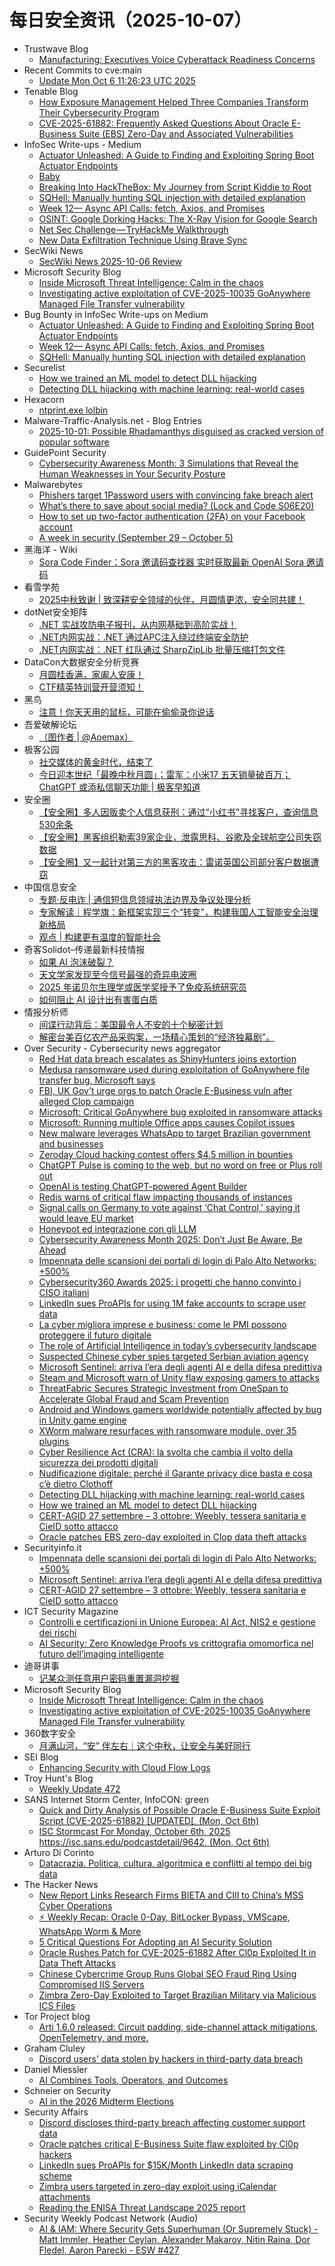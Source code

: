 # 每日安全资讯（2025-10-07）

- Trustwave Blog
  - [Manufacturing: Executives Voice Cyberattack Readiness Concerns](https://www.trustwave.com/en-us/resources/blogs/trustwave-blog/manufacturing-executives-voice-cyberattack-readiness-concerns/)
- Recent Commits to cve:main
  - [Update Mon Oct  6 11:26:23 UTC 2025](https://github.com/trickest/cve/commit/ca8c8a73a131e630ba0953cfa3a2451d9c6d9960)
- Tenable Blog
  - [How Exposure Management Helped Three Companies Transform Their Cybersecurity Program](https://www.tenable.com/blog/how-exposure-management-helped-three-companies-transform-their-cybersecurity-program)
  - [CVE-2025-61882: Frequently Asked Questions About Oracle E-Business Suite (EBS) Zero-Day and Associated Vulnerabilities](https://www.tenable.com/blog/cve-2025-61882-faq-oracle-e-business-suite-zero-day-cl0p-and-july-2025-cpu)
- InfoSec Write-ups - Medium
  - [Actuator Unleashed: A Guide to Finding and Exploiting Spring Boot Actuator Endpoints](https://infosecwriteups.com/actuator-unleashed-a-guide-to-finding-and-exploiting-spring-boot-actuator-endpoints-29252dcd9d79?source=rss----7b722bfd1b8d---4)
  - [Baby](https://infosecwriteups.com/baby-dfc2547dc387?source=rss----7b722bfd1b8d---4)
  - [Breaking Into HackTheBox: My Journey from Script Kiddie to Root](https://infosecwriteups.com/breaking-into-hackthebox-my-journey-from-script-kiddie-to-root-d1cb5baeb758?source=rss----7b722bfd1b8d---4)
  - [SQHell: Manually hunting SQL injection with detailed explanation](https://infosecwriteups.com/sqhell-manually-hunting-sql-injection-with-detailed-explanation-8fd24360c65e?source=rss----7b722bfd1b8d---4)
  - [Week 12— Async API Calls: fetch, Axios, and Promises](https://infosecwriteups.com/week-12-async-api-calls-fetch-axios-and-promises-f8da63c5d91c?source=rss----7b722bfd1b8d---4)
  - [OSINT: Google Dorking Hacks: The X-Ray Vision for Google Search](https://infosecwriteups.com/osint-google-dorking-hacks-the-x-ray-vision-for-google-search-8c6cd8335ff2?source=rss----7b722bfd1b8d---4)
  - [Net Sec Challenge — TryHackMe Walkthrough](https://infosecwriteups.com/net-sec-challenge-tryhackme-walkthrough-e553bda3c5a5?source=rss----7b722bfd1b8d---4)
  - [New Data Exfiltration Technique Using Brave Sync](https://infosecwriteups.com/new-data-exfiltration-technique-using-brave-sync-3fe5313c5e59?source=rss----7b722bfd1b8d---4)
- SecWiki News
  - [SecWiki News 2025-10-06 Review](http://www.sec-wiki.com/?2025-10-06)
- Microsoft Security Blog
  - [Inside Microsoft Threat Intelligence: Calm in the chaos](https://www.microsoft.com/en-us/security/security-insider/threat-landscape/inside-microsoft-threat-intelligence-calm-in-chaos#overview-video)
  - [Investigating active exploitation of CVE-2025-10035 GoAnywhere Managed File Transfer vulnerability](https://www.microsoft.com/en-us/security/blog/2025/10/06/investigating-active-exploitation-of-cve-2025-10035-goanywhere-managed-file-transfer-vulnerability/)
- Bug Bounty in InfoSec Write-ups on Medium
  - [Actuator Unleashed: A Guide to Finding and Exploiting Spring Boot Actuator Endpoints](https://infosecwriteups.com/actuator-unleashed-a-guide-to-finding-and-exploiting-spring-boot-actuator-endpoints-29252dcd9d79?source=rss----7b722bfd1b8d--bug_bounty)
  - [Week 12— Async API Calls: fetch, Axios, and Promises](https://infosecwriteups.com/week-12-async-api-calls-fetch-axios-and-promises-f8da63c5d91c?source=rss----7b722bfd1b8d--bug_bounty)
  - [SQHell: Manually hunting SQL injection with detailed explanation](https://infosecwriteups.com/sqhell-manually-hunting-sql-injection-with-detailed-explanation-8fd24360c65e?source=rss----7b722bfd1b8d--bug_bounty)
- Securelist
  - [How we trained an ML model to detect DLL hijacking](https://securelist.com/building-ml-model-to-detect-dll-hijacking/117565/)
  - [Detecting DLL hijacking with machine learning: real-world cases](https://securelist.com/detecting-dll-hijacking-with-machine-learning-in-kaspersky-siem/117567/)
- Hexacorn
  - [ntprint.exe lolbin](https://www.hexacorn.com/blog/2025/10/06/ntprint-exe-lolbin/)
- Malware-Traffic-Analysis.net - Blog Entries
  - [2025-10-01: Possible Rhadamanthys disguised as cracked version of popular software](https://www.malware-traffic-analysis.net/2025/10/01/index.html)
- GuidePoint Security
  - [Cybersecurity Awareness Month: 3 Simulations that Reveal the Human Weaknesses in Your Security Posture](https://www.guidepointsecurity.com/blog/cam-3-simulations-that-reveal-human-weakness/)
- Malwarebytes
  - [Phishers target 1Password users with convincing fake breach alert](https://www.malwarebytes.com/blog/news/2025/10/phishers-target-1password-users-with-convincing-fake-breach-alert)
  - [What&#8217;s there to save about social media? (Lock and Code S06E20)](https://www.malwarebytes.com/blog/podcast/2025/10/whats-there-to-save-about-social-media-lock-and-code-s06e20)
  - [How to set up two-factor authentication (2FA) on your Facebook account](https://www.malwarebytes.com/blog/news/2025/10/how-to-set-up-two-factor-authentication-2fa-on-your-facebook-account)
  - [A week in security (September 29 &#8211; October 5)](https://www.malwarebytes.com/blog/news/2025/10/a-week-in-security-september-29-october-5)
- 黑海洋 - Wiki
  - [Sora Code Finder：Sora 邀请码查找器 实时获取最新 OpenAI Sora 邀请码](https://blog.upx8.com/4862)
- 看雪学苑
  - [2025中秋致谢 | 致深耕安全领域的伙伴，月圆情更浓，安全同共建！](https://mp.weixin.qq.com/s?__biz=MjM5NTc2MDYxMw==&mid=2458601625&idx=1&sn=96d973714d0be329e83848c5b8f9c9cb)
- dotNet安全矩阵
  - [.NET 实战攻防电子报刊，从内网基础到高阶实战！](https://mp.weixin.qq.com/s?__biz=MzUyOTc3NTQ5MA==&mid=2247500748&idx=1&sn=0e6903ff69f0e0370b0c28df1369681a)
  - [.NET内网实战：.NET 通过APC注入绕过终端安全防护](https://mp.weixin.qq.com/s?__biz=MzUyOTc3NTQ5MA==&mid=2247500748&idx=2&sn=bc3f1c3930a87dd21e7e32cdb94e0fba)
  - [.NET内网实战：.NET 红队通过 SharpZipLib 批量压缩打包文件](https://mp.weixin.qq.com/s?__biz=MzUyOTc3NTQ5MA==&mid=2247500748&idx=3&sn=a25ac436682ab22db9e5bc5a6795d9a8)
- DataCon大数据安全分析竞赛
  - [月圆桂香满，家阖人安康！](https://mp.weixin.qq.com/s?__biz=MzU5Njg1NzMyNw==&mid=2247489385&idx=1&sn=3bb329f091c84d771b3186980502c9b5)
  - [CTF精英特训营开营须知！](https://mp.weixin.qq.com/s?__biz=MzU5Njg1NzMyNw==&mid=2247489385&idx=2&sn=0017d1808cbe61fda1b9caeef977a672)
- 黑鸟
  - [注意！你天天用的鼠标，可能在偷偷录你说话](https://mp.weixin.qq.com/s?__biz=MzAxOTM1MDQ1NA==&mid=2451182920&idx=1&sn=299fa013bc20266e1067d2eae66e99c6)
- 吾爱破解论坛
  - [（图作者 | @Aoemax）](https://mp.weixin.qq.com/s?__biz=MjM5Mjc3MDM2Mw==&mid=2651143105&idx=1&sn=e5c65c407fb0f85eb24cd54c7e071ffc)
- 极客公园
  - [社交媒体的黄金时代，结束了](https://mp.weixin.qq.com/s?__biz=MTMwNDMwODQ0MQ==&mid=2653087866&idx=1&sn=7af8fa8c87bf18994e230abaf97ca45e)
  - [今日迎本世纪「最晚中秋月圆」；雷军：小米17 五天销量破百万；ChatGPT 或添私信聊天功能 | 极客早知道](https://mp.weixin.qq.com/s?__biz=MTMwNDMwODQ0MQ==&mid=2653087974&idx=1&sn=138a707f3d42bf1b212bd69f060a71c3)
- 安全圈
  - [【安全圈】多人因贩卖个人信息获刑：通过“小红书”寻找客户，查询信息530余条](https://mp.weixin.qq.com/s?__biz=MzIzMzE4NDU1OQ==&mid=2652072069&idx=1&sn=bfb8a7e2f5a3b7543d048ac9d51823ac)
  - [【安全圈】黑客组织勒索39家企业，泄露思科、谷歌及全球航空公司失窃数据](https://mp.weixin.qq.com/s?__biz=MzIzMzE4NDU1OQ==&mid=2652072069&idx=2&sn=3ad6f6f17217e44e8055a65dd0751026)
  - [【安全圈】又一起针对第三方的黑客攻击：雷诺英国公司部分客户数据遭窃](https://mp.weixin.qq.com/s?__biz=MzIzMzE4NDU1OQ==&mid=2652072069&idx=3&sn=8b0468cc42064cad2588c57885634ce1)
- 中国信息安全
  - [专题·反电诈 | 通信短信息领域执法边界及争议处理分析](https://mp.weixin.qq.com/s?__biz=MzA5MzE5MDAzOA==&mid=2664250339&idx=1&sn=fa24e1b3357f34b1367b85dcc6a4d1ed)
  - [专家解读｜程学旗：新框架实现三个“转变”，构建我国人工智能安全治理新格局](https://mp.weixin.qq.com/s?__biz=MzA5MzE5MDAzOA==&mid=2664250339&idx=2&sn=df03d98f02e2f22d8a0526ab5a3c2d8b)
  - [观点 | 构建更有温度的智能社会](https://mp.weixin.qq.com/s?__biz=MzA5MzE5MDAzOA==&mid=2664250339&idx=3&sn=abc105356120b3a8df5690bc43655d12)
- 奇客Solidot–传递最新科技情报
  - [如果 AI 泡沫破裂？](https://www.solidot.org/story?sid=82486)
  - [天文学家发现至今信号最强的奇异电波圈](https://www.solidot.org/story?sid=82485)
  - [2025 年诺贝尔生理学或医学奖授予了免疫系统研究员](https://www.solidot.org/story?sid=82484)
  - [如何阻止 AI 设计出有害蛋白质](https://www.solidot.org/story?sid=82483)
- 情报分析师
  - [间谍行动背后：美国最令人不安的十个秘密计划](https://mp.weixin.qq.com/s?__biz=MzA3Mjc1MTkwOA==&mid=2650562262&idx=1&sn=293a23fdbf581995fc3ce2cb3154a54e)
  - [解密台美百亿农产品采购案，一场精心策划的“经济独幕剧”。](https://mp.weixin.qq.com/s?__biz=MzA3Mjc1MTkwOA==&mid=2650562262&idx=2&sn=68e8f18014fdb4d79a94124c08963d07)
- Over Security - Cybersecurity news aggregator
  - [Red Hat data breach escalates as ShinyHunters joins extortion](https://www.bleepingcomputer.com/news/security/red-hat-data-breach-escalates-as-shinyhunters-joins-extortion/)
  - [Medusa ransomware used during exploitation of GoAnywhere file transfer bug, Microsoft says](https://therecord.media/medusa-ransomware-exploited-file-transfer)
  - [FBI, UK Gov’t urge orgs to patch Oracle E-Business vuln after alleged Clop campaign](https://therecord.media/fbi-uk-urge-orgs-to-patch-after-clop-campaign)
  - [Microsoft: Critical GoAnywhere bug exploited in ransomware attacks](https://www.bleepingcomputer.com/news/security/microsoft-critical-goanywhere-bug-exploited-in-ransomware-attacks/)
  - [Microsoft: Running multiple Office apps causes Copilot issues](https://www.bleepingcomputer.com/news/microsoft/microsoft-running-multiple-office-apps-causes-copilot-issues/)
  - [New malware leverages WhatsApp to target Brazilian government and businesses](https://therecord.media/brazil-malware-whatsapp-sorvepotel)
  - [Zeroday Cloud hacking contest offers $4.5 million in bounties](https://www.bleepingcomputer.com/news/security/zeroday-cloud-hacking-contest-offers-45-million-in-bounties/)
  - [ChatGPT Pulse is coming to the web, but no word on free or Plus roll out](https://www.bleepingcomputer.com/news/artificial-intelligence/chatgpt-pulse-is-coming-to-the-web-but-no-word-on-free-or-plus-roll-out/)
  - [OpenAI is testing ChatGPT-powered Agent Builder](https://www.bleepingcomputer.com/news/artificial-intelligence/openai-is-testing-chatgpt-powered-agent-builder/)
  - [Redis warns of critical flaw impacting thousands of instances](https://www.bleepingcomputer.com/news/security/redis-warns-of-max-severity-flaw-impacting-thousands-of-instances/)
  - [Signal calls on Germany to vote against ‘Chat Control,’ saying it would leave EU market](https://therecord.media/signal-calls-on-germany-to-vote-no-chat-control)
  - [Honeypot ed integrazione con gli LLM](https://roccosicilia.com/2025/10/06/honeypot-ed-integrazione-con-gli-llm/)
  - [Cybersecurity Awareness Month 2025: Don’t Just Be Aware, Be Ahead](https://cyble.com/blog/cybersecurity-awareness-month-2025/)
  - [Impennata delle scansioni dei portali di login di Palo Alto Networks: +500%](https://www.securityinfo.it/2025/10/06/impennata-delle-scansioni-dei-portali-di-login-di-palo-alto-networks-500/)
  - [Cybersecurity360 Awards 2025: i progetti che hanno convinto i CISO italiani](https://www.cybersecurity360.it/soluzioni-aziendali/cybersecurity360-awards-2025-i-progetti-che-hanno-convinto-i-ciso-italiani/)
  - [LinkedIn sues ProAPIs for using 1M fake accounts to scrape user data](https://www.bleepingcomputer.com/news/legal/linkedin-sues-proapis-for-using-1m-fake-accounts-to-scrape-user-data/)
  - [La cyber migliora imprese e business: come le PMI possono proteggere il futuro digitale](https://www.cybersecurity360.it/soluzioni-aziendali/la-cyber-migliora-imprese-e-business-come-le-pmi-possono-proteggere-il-futuro-digitale/)
  - [The role of Artificial Intelligence in today’s cybersecurity landscape](https://www.bleepingcomputer.com/news/security/the-role-of-artificial-intelligence-in-todays-cybersecurity-landscape/)
  - [Suspected Chinese cyber spies targeted Serbian aviation agency](https://therecord.media/suspected-chinese-spies-serbia)
  - [Microsoft Sentinel: arriva l’era degli agenti AI e della difesa predittiva](https://www.securityinfo.it/2025/10/06/microsoft-sentinel-arriva-lera-degli-agenti-ai-e-della-difesa-predittiva/)
  - [Steam and Microsoft warn of Unity flaw exposing gamers to attacks](https://www.bleepingcomputer.com/news/security/steam-and-microsoft-warn-of-unity-flaw-exposing-gamers-to-attacks/)
  - [ThreatFabric Secures Strategic Investment from OneSpan to Accelerate Global Fraud and Scam Prevention](https://www.threatfabric.com/blogs/threatfabric-secures-strategic-investment-from-onespan-to-accelerate-global-fraud-and-scam-prevention)
  - [Android and Windows gamers worldwide potentially affected by bug in Unity game engine](https://therecord.media/unity-game-engine-vulnerability-android-windows-linux-macos)
  - [XWorm malware resurfaces with ransomware module, over 35 plugins](https://www.bleepingcomputer.com/news/security/xworm-malware-resurfaces-with-ransomware-module-over-35-plugins/)
  - [Cyber Resilience Act (CRA): la svolta che cambia il volto della sicurezza dei prodotti digitali](https://www.cybersecurity360.it/legal/cyber-resilience-act-cra-la-svolta-che-cambia-il-volto-della-sicurezza-dei-prodotti-digitali/)
  - [Nudificazione digitale: perché il Garante privacy dice basta e cosa c’è dietro Clothoff](https://www.cybersecurity360.it/news/nudificazione-digitale-perche-il-garante-privacy-dice-basta-e-cosa-ce-dietro-clothoff/)
  - [Detecting DLL hijacking with machine learning: real-world cases](https://securelist.com/detecting-dll-hijacking-with-machine-learning-in-kaspersky-siem/117567/)
  - [How we trained an ML model to detect DLL hijacking](https://securelist.com/building-ml-model-to-detect-dll-hijacking/117565/)
  - [CERT-AGID 27 settembre – 3 ottobre: Weebly, tessera sanitaria e CieID sotto attacco](https://www.securityinfo.it/2025/10/06/cert-agid-27-settembre-3-ottobre-weebly-tessera-sanitaria-e-cieid-sotto-attacco/)
  - [Oracle patches EBS zero-day exploited in Clop data theft attacks](https://www.bleepingcomputer.com/news/security/oracle-patches-ebs-zero-day-exploited-in-clop-data-theft-attacks/)
- Securityinfo.it
  - [Impennata delle scansioni dei portali di login di Palo Alto Networks: +500%](https://www.securityinfo.it/2025/10/06/impennata-delle-scansioni-dei-portali-di-login-di-palo-alto-networks-500/?utm_source=rss&utm_medium=rss&utm_campaign=impennata-delle-scansioni-dei-portali-di-login-di-palo-alto-networks-500)
  - [Microsoft Sentinel: arriva l’era degli agenti AI e della difesa predittiva](https://www.securityinfo.it/2025/10/06/microsoft-sentinel-arriva-lera-degli-agenti-ai-e-della-difesa-predittiva/?utm_source=rss&utm_medium=rss&utm_campaign=microsoft-sentinel-arriva-lera-degli-agenti-ai-e-della-difesa-predittiva)
  - [CERT-AGID 27 settembre – 3 ottobre: Weebly, tessera sanitaria e CieID sotto attacco](https://www.securityinfo.it/2025/10/06/cert-agid-27-settembre-3-ottobre-weebly-tessera-sanitaria-e-cieid-sotto-attacco/?utm_source=rss&utm_medium=rss&utm_campaign=cert-agid-27-settembre-3-ottobre-weebly-tessera-sanitaria-e-cieid-sotto-attacco)
- ICT Security Magazine
  - [Controlli e certificazioni in Unione Europea: AI Act, NIS2 e gestione dei rischi](https://www.ictsecuritymagazine.com/articoli/certificazioni-ue/)
  - [AI Security: Zero Knowledge Proofs vs crittografia omomorfica nel futuro dell’imaging intelligente](https://www.ictsecuritymagazine.com/articoli/zero-knowledge-proofs-ai/)
- 迪哥讲事
  - [记某众测任意用户密码重置漏洞挖掘](https://mp.weixin.qq.com/s?__biz=MzIzMTIzNTM0MA==&mid=2247498363&idx=1&sn=8cc94bffd169214ad2bab275c2506a6b)
- Microsoft Security Blog
  - [Inside Microsoft Threat Intelligence: Calm in the chaos](https://www.microsoft.com/en-us/security/security-insider/threat-landscape/inside-microsoft-threat-intelligence-calm-in-chaos#overview-video)
  - [Investigating active exploitation of CVE-2025-10035 GoAnywhere Managed File Transfer vulnerability](https://www.microsoft.com/en-us/security/blog/2025/10/06/investigating-active-exploitation-of-cve-2025-10035-goanywhere-managed-file-transfer-vulnerability/)
- 360数字安全
  - [月满山河，“安” 伴左右｜这个中秋，让安全与美好同行](https://mp.weixin.qq.com/s?__biz=MzA4MTg0MDQ4Nw==&mid=2247582335&idx=1&sn=43bae252974fda7dfb7660cac61c4f20)
- SEI Blog
  - [Enhancing Security with Cloud Flow Logs](https://www.sei.cmu.edu/blog/enhancing-security-with-cloud-flow-logs/?utm_source=blog&utm_medium=rss&utm_campaign=my_site_updates)
- Troy Hunt's Blog
  - [Weekly Update 472](https://www.troyhunt.com/weekly-update-472/)
- SANS Internet Storm Center, InfoCON: green
  - [Quick and Dirty Analysis of Possible Oracle E-Business Suite Exploit Script (CVE-2025-61882) &#x5b;UPDATED&#x5b;, (Mon, Oct 6th)](https://isc.sans.edu/diary/rss/32346)
  - [ISC Stormcast For Monday, October 6th, 2025 https://isc.sans.edu/podcastdetail/9642, (Mon, Oct 6th)](https://isc.sans.edu/diary/rss/32344)
- Arturo Di Corinto
  - [Datacrazia. Politica, cultura, algoritmica e conflitti al tempo dei big data](https://dicorinto.it/articoli/recensioni/datacrazia-politica-cultura-algoritmica-e-conflitti-al-tempo-dei-big-data/)
- The Hacker News
  - [New Report Links Research Firms BIETA and CIII to China’s MSS Cyber Operations](https://thehackernews.com/2025/10/new-report-links-research-firms-bieta.html)
  - [⚡ Weekly Recap: Oracle 0-Day, BitLocker Bypass, VMScape, WhatsApp Worm & More](https://thehackernews.com/2025/10/weekly-recap-oracle-0-day-bitlocker.html)
  - [5 Critical Questions For Adopting an AI Security Solution](https://thehackernews.com/2025/10/5-critical-questions-for-adopting-ai.html)
  - [Oracle Rushes Patch for CVE-2025-61882 After Cl0p Exploited It in Data Theft Attacks](https://thehackernews.com/2025/10/oracle-rushes-patch-for-cve-2025-61882.html)
  - [Chinese Cybercrime Group Runs Global SEO Fraud Ring Using Compromised IIS Servers](https://thehackernews.com/2025/10/chinese-cybercrime-group-runs-global.html)
  - [Zimbra Zero-Day Exploited to Target Brazilian Military via Malicious ICS Files](https://thehackernews.com/2025/10/zimbra-zero-day-exploited-to-target.html)
- Tor Project blog
  - [Arti 1.6.0 released: Circuit padding, side-channel attack mitigations, OpenTelemetry, and more.](https://blog.torproject.org/arti_1_6_0_released/)
- Graham Cluley
  - [Discord users’ data stolen by hackers in third-party data breach](https://www.bitdefender.com/en-us/blog/hotforsecurity/discord-users-data-stolen-by-hackers-in-third-party-data-breach)
- Daniel Miessler
  - [AI Combines Tools, Operators, and Outcomes](https://danielmiessler.com/blog/ai-gives-you-outcomes?utm_source=rss&utm_medium=feed&utm_campaign=website)
- Schneier on Security
  - [AI in the 2026 Midterm Elections](https://www.schneier.com/blog/archives/2025/10/ai-in-the-2026-midterm-elections.html)
- Security Affairs
  - [Discord discloses third-party breach affecting customer support data](https://securityaffairs.com/183039/data-breach/discord-discloses-third-party-breach-affecting-customer-support-data.html)
  - [Oracle patches critical E-Business Suite flaw exploited by Cl0p hackers](https://securityaffairs.com/183029/security/oracle-patches-critical-e-business-suite-flaw-exploited-by-cl0p-hackers.html)
  - [LinkedIn sues ProAPIs for $15K/Month LinkedIn data scraping scheme](https://securityaffairs.com/183001/security/linkedin-sues-proapis-for-15k-month-linkedin-data-scraping-scheme.html)
  - [Zimbra users targeted in zero-day exploit using iCalendar attachments](https://securityaffairs.com/183014/hacking/zimbra-users-targeted-in-zero-day-exploit-using-icalendar-attachments.html)
  - [Reading the ENISA Threat Landscape 2025 report](https://securityaffairs.com/182978/security/reading-the-enisa-threat-landscape-2025-report.html)
- Security Weekly Podcast Network (Audio)
  - [AI & IAM: Where Security Gets Superhuman (Or Supremely Stuck) - Matt Immler, Heather Ceylan, Alexander Makarov, Nitin Raina, Dor Fledel, Aaron Parecki - ESW #427](http://sites.libsyn.com/18678/ai-iam-where-security-gets-superhuman-or-supremely-stuck-matt-immler-heather-ceylan-alexander-makarov-nitin-raina-dor-fledel-aaron-parecki-esw-427)
